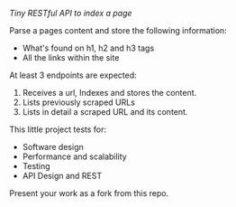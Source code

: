 *Tiny RESTful API to index a page*

Parse a pages content and store the following information:
- What's found on h1, h2 and h3 tags
- All the links within the site

At least 3 endpoints are expected:

1. Receives a url, Indexes and stores the content.
2. Lists previously scraped URLs
3. Lists in detail a scraped URL and its content.

This little project tests for:


- Software design
- Performance and scalability
- Testing
- API Design and REST

Present your work as a fork from this repo.
